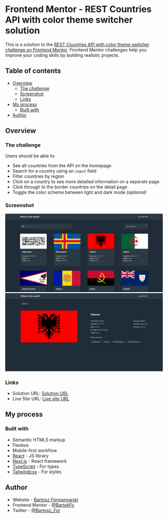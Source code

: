 # Frontend Mentor - REST Countries API with color theme switcher solution

This is a solution to the [REST Countries API with color theme switcher challenge on Frontend Mentor](https://www.frontendmentor.io/challenges/rest-countries-api-with-color-theme-switcher-5cacc469fec04111f7b848ca). Frontend Mentor challenges help you improve your coding skills by building realistic projects.

## Table of contents

- [Overview](#overview)
    - [The challenge](#the-challenge)
    - [Screenshot](#screenshot)
    - [Links](#links)
- [My process](#my-process)
    - [Built with](#built-with)
- [Author](#author)

## Overview

### The challenge

Users should be able to:

- See all countries from the API on the homepage
- Search for a country using an `input` field
- Filter countries by region
- Click on a country to see more detailed information on a separate page
- Click through to the border countries on the detail page
- Toggle the color scheme between light and dark mode *(optional)*

### Screenshot

![Home View](./desktopView.png)
![Country View](./countryView.png)



### Links

- Solution URL: [Solution URL](https://www.frontendmentor.io/solutions/rest-countries-api-with-tailwind-nextjs-and-typescript-wG5sqEKDT)
- Live Site URL: [Live site URL](https://rest-countries-with-color-theme.vercel.app/)

## My process

### Built with

- Semantic HTML5 markup
- Flexbox
- Mobile-first workflow
- [React](https://reactjs.org/) - JS library
- [Next.js](https://nextjs.org/) - React framework
- [TypeScript](https://www.typescriptlang.org/) - For types
- [Tailwindcss](https://tailwindcss.com/) - For styles

## Author

- Website - [Bartosz Fórmanowski](https://www.bartoszformanowski.me)
- Frontend Mentor - [@BartekFo](https://www.frontendmentor.io/profile/BartekFo)
- Twitter - [@Bartosz_For](https://twitter.com/Bartosz_For)

